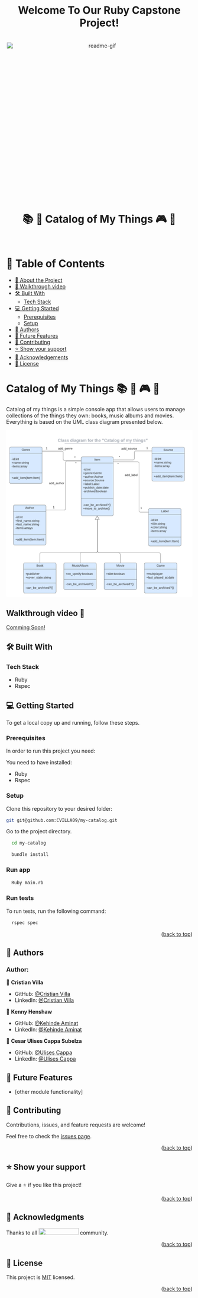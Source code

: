 <a name="readme-top"></a>
<div align="center">
 <h1><b> Welcome To Our Ruby Capstone Project! </b></h1>
</div>  

<br/>

<div align="center">
  <img src="https://media0.giphy.com/media/3o6EhLLR11yImdvcA0/giphy.gif" alt="readme-gif" width="500" height="400" style="display: inline-block;">
</div>

<br/>

<div align="center">
  <h1 style="border-bottom: none;"> 📚 🎵 Catalog of My Things 🎮 🎥 </h1>
</div>

<br/>


<!-- TABLE OF CONTENTS -->

# 📗 Table of Contents
  - [📖 About the Project](#about-project)
  - [🎥 Walkthrough video](##walkthrough-video)
  - [🛠 Built With](#built-with)
    - [Tech Stack](#tech-stack)
  - [💻 Getting Started](#getting-started)
    - [Prerequisites](#prerequisites)
    - [Setup](#setup)
  - [👥 Authors](#authors)
  - [🔭 Future Features](#future-features)
  - [🤝 Contributing](#contributing)
  - [⭐️ Show your support](#support)
  - [🙏 Acknowledgements](#acknowledgements)
  - [📝 License](#license)

<!-- PROJECT DESCRIPTION -->
# Catalog of My Things 📚 🎵 🎮 🎥 <a name="about-project"></a>

Catalog of my things is a simple console app that allows users to manage collections of the things they own: books, music albums and movies. Everything is based on the UML class diagram presented below.

![catalog_of_my_things](https://github.com/CVILLA09/my-catalog/blob/setup/assets/catalog_of_my_things.png?raw=true)

## Walkthrough video 🎥<a name="#walkthrough-video"></a>

[Comming Soon!]()

## 🛠 Built With <a name="built-with"></a>

### Tech Stack <a name="tech-stack"></a>

- Ruby
- Rspec

<!-- GETTING STARTED -->

## 💻 Getting Started <a name="getting-started"></a>

To get a local copy up and running, follow these steps.

### Prerequisites

In order to run this project you need:

You need to have installed: 

- Ruby
- Rspec

### Setup

Clone this repository to your desired folder:

```sh
git git@github.com:CVILLA09/my-catalog.git
```
Go to the project directory.

```bash
  cd my-catalog
```
```bash
  bundle install
```
### Run app

```bash
  Ruby main.rb
```

### Run tests

To run tests, run the following command:

```sh
  rspec spec
```


<p align="right">(<a href="#readme-top">back to top</a>)</p>


<!-- AUTHORS -->

## 👥 Authors <a name="authors"></a>

### Author:

👤 **Cristian Villa**

- GitHub: [@Cristian Villa](https://github.com/CVILLA09)
- LinkedIn: [@Cristian Villa](https://www.linkedin.com/in/cristianvillavirgen/)

👤 **Kenny Henshaw**

- GitHub: [@Kehinde Aminat](https://github.com/Armynerh)
- LinkedIn: [@Kehinde Aminat](https://www.linkedin.com/in/kehinde-aminah-h/)

👤 **Cesar Ulises Cappa Subelza**

- GitHub: [@Ulises Cappa](https://github.com/ulises2607)
- LinkedIn: [@Ulises Cappa](https://www.linkedin.com/in/cesar-ulises-cappa-subelza/)


<!-- FUTURE FEATURES -->

## 🔭 Future Features <a name="future-features"></a>
- [other module functionality] 

<!-- CONTRIBUTING -->

## 🤝 Contributing <a name="contributing"></a>

Contributions, issues, and feature requests are welcome!

Feel free to check the [issues page](https://github.com/kazim110/SpaceTraveler/issues).

<p align="right">(<a href="#readme-top">back to top</a>)</p>

<!-- SUPPORT -->

## ⭐️ Show your support <a name="support"></a>

Give a ⭐️ if you like this project!

<p align="right">(<a href="#readme-top">back to top</a>)</p>

<!-- ACKNOWLEDGEMENTS -->

## 🙏 Acknowledgments <a name="acknowledgements"></a>

Thanks to all <img src="https://assets-global.website-files.com/5dbb30f00775d4c32191a4df/61b33c641028e40f097ca160_microverse-nav-logo-170.png" width="108" height="18"> community.

<p align="right">(<a href="#readme-top">back to top</a>)</p>

<!-- LICENSE -->

## 📝 License <a name="license"></a>

This project is [MIT](./LICENSE) licensed.

<p align="right">(<a href="#readme-top">back to top</a>)</p>
